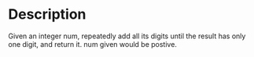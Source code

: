 # Description
Given an integer num, repeatedly add all its digits until the result has only one digit, and return it.
num given would be postive. 
